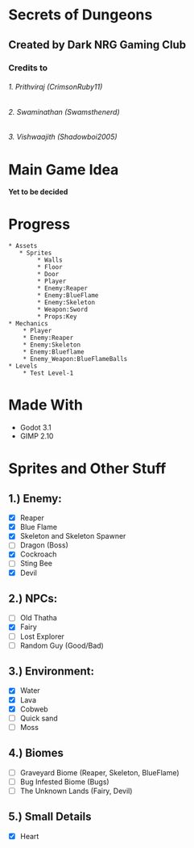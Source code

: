 # Secrets of Dungeons
## Created by Dark NRG Gaming Club
### Credits to 
###### 1. Prithviraj (CrimsonRuby11) 
###### 2. Swaminathan (Swamsthenerd)
###### 3. Vishwaajith (Shadowboi2005)

# Main Game Idea
**Yet to be decided**

# Progress
    * Assets
       * Sprites
            * Walls
            * Floor
            * Door
            * Player
            * Enemy:Reaper
            * Enemy:BlueFlame
            * Enemy:Skeleton
            * Weapon:Sword
            * Props:Key
    * Mechanics
        * Player
        * Enemy:Reaper
        * Enemy:Skeleton
        * Enemy:Blueflame
        * Enemy_Weapon:BlueFlameBalls
    * Levels
        * Test Level-1

# Made With
* Godot 3.1
* GIMP 2.10

# Sprites and Other Stuff
## 1.) Enemy:
- [x] Reaper
- [x] Blue Flame
- [x] Skeleton and Skeleton Spawner
- [ ] Dragon (Boss)
- [x] Cockroach
- [ ] Sting Bee
- [x] Devil

## 2.) NPCs:
- [ ] Old Thatha
- [x] Fairy
- [ ] Lost Explorer
- [ ] Random Guy (Good/Bad) 

## 3.) Environment:
- [x] Water
- [x] Lava
- [x] Cobweb
- [ ] Quick sand
- [ ] Moss

## 4.) Biomes
- [ ] Graveyard Biome (Reaper, Skeleton, BlueFlame)
- [ ] Bug Infested Biome (Bugs)
- [ ] The Unknown Lands (Fairy, Devil)

## 5.) Small Details
- [x] Heart
